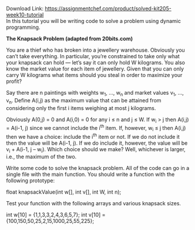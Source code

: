 Download Link: https://assignmentchef.com/product/solved-kit205-week10-tutorial
<br>
In this tutorial you will be writing code to solve a problem using dynamic programming.

<strong>The Knapsack Problem (adapted from 20bits.com) </strong>

You are a thief who has broken into a jewellery warehouse.  Obviously you can’t take everything.  In particular, you’re constrained to take only what your knapsack can hold — let’s say it can only hold W kilograms. You also know the market value for each item of jewellery. Given that you can only carry W kilograms what items should you steal in order to maximize your profit?

Say there are n paintings with weights w<sub>1</sub>, …, w<sub>n</sub> and market values v<sub>1</sub>, …, v<sub>n</sub>.  Define A(i,j) as the maximum value that can be attained from considering only the first i items weighing at most j kilograms.

Obviously A(0,j) = 0 and A(i,0) = 0 for any i ≤ n and j ≤ W. If w<sub>i</sub> &gt; j then A(i,j) = A(i-1, j) since we cannot include the i<sup>th</sup> item. If, however, w<sub>i</sub> ≤ j then A(i,j) then we have a choice: include the i<sup>th</sup> item or not. If we do not include it then the value will be A(i-1, j). If we do include it, however, the value will be v<sub>i</sub> + A(i-1, j – w<sub>i</sub>). Which choice should we make? Well, whichever is larger, i.e., the maximum of the two.

Write some code to solve the knapsack problem.  All of the code can go in a single file with the main function.  You should write a function with the following prototype:

float knapsackValue(int w[], int v[], int W, int n);

Test your function with the following arrays and various knapsack sizes.

int w[10] = {1,1,3,3,2,4,3,6,5,7};  int v[10] = {100,150,50,25,2,15,1000,25,55,225};